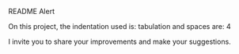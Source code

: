 README Alert

On this project, the indentation used is: tabulation and spaces are: 4 

I invite you to share your improvements and make your suggestions.
